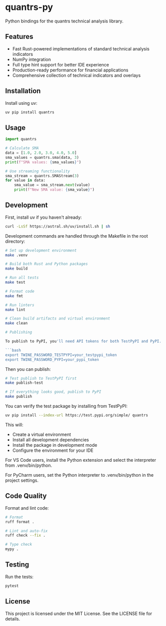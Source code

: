 # quantrs-py

Python bindings for the quantrs technical analysis library.

## Features

- Fast Rust-powered implementations of standard technical analysis indicators
- NumPy integration
- Full type hint support for better IDE experience
- Production-ready performance for financial applications
- Comprehensive collection of technical indicators and overlays

## Installation

Install using uv:
```bash
uv pip install quantrs
```

## Usage

```python
import quantrs

# Calculate SMA
data = [1.0, 2.0, 3.0, 4.0, 5.0]
sma_values = quantrs.sma(data, 3)
print(f"SMA values: {sma_values}")

# Use streaming functionality
sma_stream = quantrs.SMAStream(3)
for value in data:
    sma_value = sma_stream.next(value)
    print(f"New SMA value: {sma_value}")
```

## Development

First, install uv if you haven't already:
```bash
curl -LsSf https://astral.sh/uv/install.sh | sh
```

Development commands are handled through the Makefile in the root directory:

```bash
# Set up development environment
make .venv

# Build both Rust and Python packages
make build

# Run all tests
make test

# Format code
make fmt

# Run linters
make lint

# Clean build artifacts and virtual environment
make clean

# Publishing

To publish to PyPI, you'll need API tokens for both TestPyPI and PyPI. Set them as environment variables:

```bash
export TWINE_PASSWORD_TESTPYPI=your_testpypi_token
export TWINE_PASSWORD_PYPI=your_pypi_token
```

Then you can publish:

```bash
# Test publish to TestPyPI first
make publish-test

# If everything looks good, publish to PyPI
make publish
```

You can verify the test package by installing from TestPyPI:
```bash
uv pip install --index-url https://test.pypi.org/simple/ quantrs
```

This will:
- Create a virtual environment
- Install all development dependencies
- Install the package in development mode
- Configure the environment for your IDE

For VS Code users, install the Python extension and select the interpreter from .venv/bin/python.

For PyCharm users, set the Python interpreter to .venv/bin/python in the project settings.

## Code Quality

Format and lint code:
```bash
# Format
ruff format .

# Lint and auto-fix
ruff check --fix .

# Type check
mypy .
```

## Testing

Run the tests:

```bash
pytest
```

## License

This project is licensed under the MIT License. See the LICENSE file for details. 